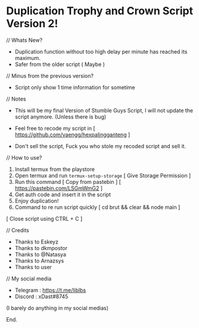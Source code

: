 # Duplication Trophy and Crown Script Version 2!

// Whats New?
- Duplication function without too high delay per minute has reached its maximum.
- Safer from the older script ( Maybe )

// Minus from the previous version?
- Script only show 1 time information for sometime

// Notes
- This will be my final Version of Stumble Guys Script, I will not update the script anymore.
(Unless there is bug)

- Feel free to recode my script in
 [ https://github.com/vaengg/hexpalingganteng ]

- Don't sell the script, Fuck you who stole my recoded script and sell it.

// How to use?

1. Install termux from the playstore
2. Open termux and run `termux-setup-storage` [ Give Storage Permission ]
3. Run this command [ Copy from pastebin ]
  [ https://pastebin.com/LSGmWmG2 ]
4. Get auth code and insert it in the script
5. Enjoy duplication!
6. Command to re run script quickly
  [ cd brut && clear && node main ]

[ Close script using CTRL + C ]

// Credits
- Thanks to Eskeyz
- Thanks to dkmpostor
- Thanks to @Natasya
- Thanks to Arnazsys
- Thanks to user

// My social media
- Telegram : https://t.me/liblbs
- Discord : xDast#8745

(I barely do anything in my social medias)

End.
